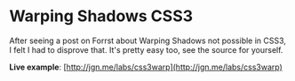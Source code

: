 # Warping Shadows CSS3

After seeing a post on Forrst about Warping Shadows not possible in CSS3, I felt I had to disprove that. It's pretty easy too, see the source for yourself.

**Live example**: [http://jgn.me/labs/css3warp](http://jgn.me/labs/css3warp)